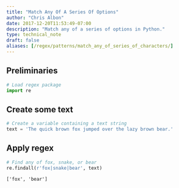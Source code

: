 ```yaml
---
title: "Match Any Of A Series Of Options"
author: "Chris Albon"
date: 2017-12-20T11:53:49-07:00
description: "Match any of a series of options in Python."
type: technical_note
draft: false
aliases: [/regex/patterns/match_any_of_series_of_characters/]
---
```

## Preliminaries


```python
# Load regex package
import re
```

## Create some text


```python
# Create a variable containing a text string
text = 'The quick brown fox jumped over the lazy brown bear.'
```

## Apply regex


```python
# Find any of fox, snake, or bear
re.findall(r'fox|snake|bear', text)
```




    ['fox', 'bear']


